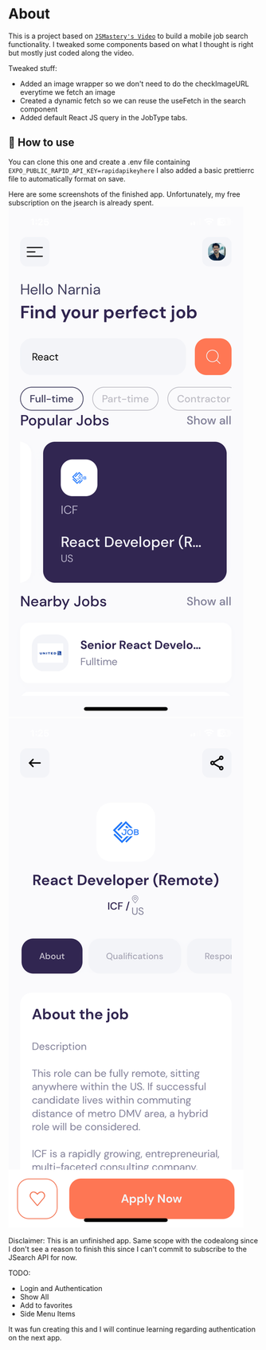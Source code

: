 # About

This is a project based on [`JSMastery's Video`](https://www.youtube.com/watch?v=mJ3bGvy0WAY) to build a mobile job search functionality.
I tweaked some components based on what I thought is right but mostly just coded along the video. 

Tweaked stuff: 
- Added an image wrapper so we don't need to do the checkImageURL everytime we fetch an image
- Created a dynamic fetch so we can reuse the useFetch in the search component
- Added default React JS query in the JobType tabs.

## 🚀 How to use

You can clone this one and create a .env file containing `EXPO_PUBLIC_RAPID_API_KEY=rapidapikeyhere`
I also added a basic prettierrc file to automatically format on save. 

Here are some screenshots of the finished app. Unfortunately, my free subscription on the jsearch is already spent. 
![Welcome Page](https://github.com/narnia1991/rn-jobs/blob/main/assets/images/readme/IMG_4377.PNG?raw=true)
![Job Details Page](https://github.com/narnia1991/rn-jobs/blob/main/assets/images/readme/IMG_4378.PNG?raw=true)

Disclaimer: 
This is an unfinished app. Same scope with the codealong since I don't see a reason to finish this since I can't commit to subscribe to the JSearch API for now. 

TODO: 
- Login and Authentication
- Show All
- Add to favorites
- Side Menu Items

It was fun creating this and I will continue learning regarding authentication on the next app.
